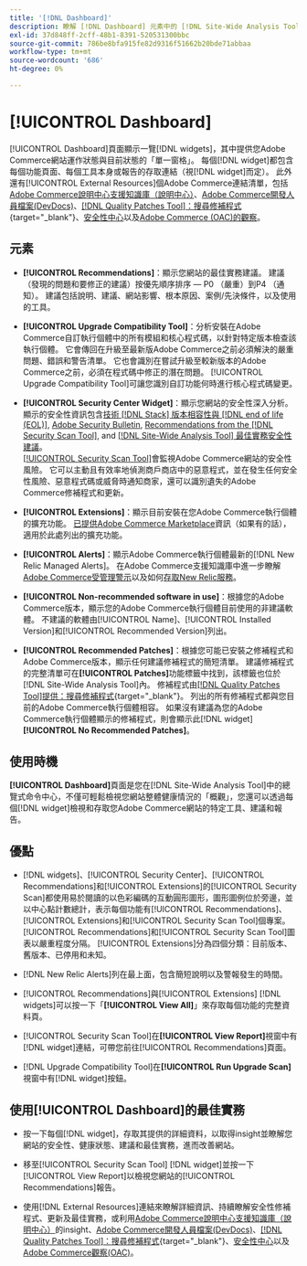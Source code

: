 ```yaml
---
title: '[!DNL Dashboard]'
description: 瞭解 [!DNL Dashboard] 元素中的 [!DNL Site-Wide Analysis Tool]標籤、使用時機、優點及最佳實務。
exl-id: 37d848ff-2cff-48b1-8391-520531300bbc
source-git-commit: 786be8bfa915fe82d9316f51662b20bde71abbaa
workflow-type: tm+mt
source-wordcount: '686'
ht-degree: 0%

---
```


# [!UICONTROL Dashboard]

[!UICONTROL Dashboard]頁面顯示一覽[!DNL widgets]，其中提供您Adobe Commerce網站運作狀態與目前狀態的「單一窗格」。 每個[!DNL widget]都包含每個功能頁面、每個工具本身或報告的存取連結（視[!DNL widget]而定）。
此外還有[!UICONTROL External Resources]個Adobe Commerce連結清單，包括[Adobe Commerce說明中心支援知識庫（說明中心）](https://experienceleague.adobe.com/docs/commerce-knowledge-base/kb/overview.html)、[Adobe Commerce開發人員檔案(DevDocs)](https://developer.adobe.com/commerce/docs/)、[[!DNL Quality Patches Tool]：搜尋修補程式](https://experienceleague.adobe.com/tools/commerce-quality-patches/index.html){target="_blank"}、[安全性中心](https://helpx.adobe.com/security.html)以及[Adobe Commerce (OAC)的觀察](https://experienceleague.adobe.com/docs/commerce-operations/tools/observation-for-adobe-commerce/intro.html)。

## 元素

* **[!UICONTROL Recommendations]**：顯示您網站的最佳實務建議。 建議（發現的問題和要修正的建議）按優先順序排序 — P0 （嚴重）到P4 （通知）。
建議包括說明、建議、網站影響、根本原因、案例/先決條件，以及使用的工具。

* **[!UICONTROL Upgrade Compatibility Tool]**：分析安裝在Adobe Commerce自訂執行個體中的所有模組和核心程式碼，以針對特定版本檢查該執行個體。 它會傳回在升級至最新版Adobe Commerce之前必須解決的嚴重問題、錯誤和警告清單。 它也會識別在嘗試升級至較新版本的Adobe Commerce之前，必須在程式碼中修正的潛在問題。
[!UICONTROL Upgrade Compatibility Tool]可讓您識別自訂功能何時進行核心程式碼變更。

* **[!UICONTROL Security Center Widget]**：顯示您網站的安全性深入分析。
顯示的安全性資訊包含[技術 [!DNL Stack] 版本相容性與 [!DNL end of life (EOL)]](https://experienceleague.adobe.com/docs/commerce-operations/installation-guide/system-requirements.html), [Adobe Security Bulletin](https://helpx.adobe.com/security/security-bulletin.html), [Recommendations from the [!DNL Security Scan Tool]](https://experienceleague.adobe.com/docs/commerce-admin/systems/security/security-scan.html), and [[!DNL Site-Wide Analysis Tool] 最佳實務安全性建議](https://experienceleague.adobe.com/docs/commerce-operations/tools/site-wide-analysis-tool/recommendations.html)。<br>
[[!UICONTROL Security Scan Tool]](https://experienceleague.adobe.com/docs/commerce-admin/systems/security/security-scan.html)會監視Adobe Commerce網站的安全性風險。 它可以主動且有效率地偵測商戶商店中的惡意程式，並在發生任何安全性風險、惡意程式碼或威脅時通知商家，還可以識別遺失的Adobe Commerce修補程式和更新。

* **[!UICONTROL Extensions]**：顯示目前安裝在您Adobe Commerce執行個體的擴充功能。 [已提供Adobe Commerce Marketplace](https://marketplace.magento.com/extensions.html)資訊（如果有的話），適用於此處列出的擴充功能。

* **[!UICONTROL Alerts]**：顯示Adobe Commerce執行個體最新的[!DNL New Relic Managed Alerts]。 在Adobe Commerce支援知識庫中進一步瞭解[Adobe Commerce受管理警示](https://experienceleague.adobe.com/docs/commerce-knowledge-base/kb/support-tools/managed-alerts/managed-alerts-for-magento-commerce.html)以及如何[存取New Relic服務](https://experienceleague.adobe.com/docs/commerce-knowledge-base/kb/faq/access-new-relic-services.html)。

* **[!UICONTROL Non-recommended software in use]**：根據您的Adobe Commerce版本，顯示您的Adobe Commerce執行個體目前使用的非建議軟體。 不建議的軟體由[!UICONTROL Name]、[!UICONTROL Installed Version]和[!UICONTROL Recommended Version]列出。

* **[!UICONTROL Recommended Patches]**：根據您可能已安裝之修補程式和Adobe Commerce版本，顯示任何建議修補程式的簡短清單。 建議修補程式的完整清單可在&#x200B;**[!UICONTROL Patches]**&#x200B;功能標籤中找到，該標籤也位於[!DNL Site-Wide Analysis Tool]內。 修補程式由[[!DNL Quality Patches Tool]提供：搜尋修補程式](https://experienceleague.adobe.com/tools/commerce-quality-patches/index.html){target="_blank"}。 列出的所有修補程式都與您目前的Adobe Commerce執行個體相容。
如果沒有建議為您的Adobe Commerce執行個體顯示的修補程式，則會顯示此[!DNL widget] **[!UICONTROL No Recommended Patches]**。

## 使用時機

**[!UICONTROL Dashboard]**&#x200B;頁面是您在[!DNL Site-Wide Analysis Tool]中的總覽式命令中心，不僅可輕鬆檢視您網站整體健康情況的「概觀」，您還可以透過每個[!DNL widget]檢視和存取您Adobe Commerce網站的特定工具、建議和報告。

## 優點

* [!DNL widgets]、[!UICONTROL Security Center]、[!UICONTROL Recommendations]和[!UICONTROL Extensions]的[!UICONTROL Security Scan]都使用易於閱讀的以色彩編碼的互動圓形圖形，圖形圖例位於旁邊，並以中心點計數總計，表示每個功能有[!UICONTROL Recommendations]、[!UICONTROL Extensions]和[!UICONTROL Security Scan Tool]個專案。 [!UICONTROL Recommendations]和[!UICONTROL Security Scan Tool]圖表以嚴重程度分隔。 [!UICONTROL Extensions]分為四個分類：目前版本、舊版本、已停用和未知。

* [!DNL New Relic Alerts]列在最上面，包含簡短說明以及警報發生的時間。

* [!UICONTROL Recommendations]與[!UICONTROL Extensions] [!DNL widgets]可以按一下「**[!UICONTROL View All]**」來存取每個功能的完整資料頁。

* [!UICONTROL Security Scan Tool]在&#x200B;**[!UICONTROL View Report]**&#x200B;視窗中有[!DNL widget]連結，可帶您前往[!UICONTROL Recommendations]頁面。

* [!DNL Upgrade Compatibility Tool]在&#x200B;**[!UICONTROL Run Upgrade Scan]**&#x200B;視窗中有[!DNL widget]按鈕。

## 使用[!UICONTROL Dashboard]的最佳實務

* 按一下每個[!DNL widget]，存取其提供的詳細資料，以取得insight並瞭解您網站的安全性、健康狀態、建議和最佳實務，進而改善網站。

* 移至[!UICONTROL Security Scan Tool] [!DNL widget]並按一下[!UICONTROL View Report]以檢視您網站的[!UICONTROL Recommendations]報告。

* 使用[!DNL External Resources]連結來瞭解詳細資訊、持續瞭解安全性修補程式、更新及最佳實務，或利用[Adobe Commerce說明中心支援知識庫（說明中心）](https://experienceleague.adobe.com/docs/commerce-knowledge-base/kb/overview.html)的insight、[Adobe Commerce開發人員檔案(DevDocs)](https://developer.adobe.com/commerce/docs/)、[[!DNL Quality Patches Tool]：搜尋修補程式](https://experienceleague.adobe.com/tools/commerce-quality-patches/index.html){target="_blank"}、[安全性中心](https://helpx.adobe.com/security.html)以及[Adobe Commerce觀察(OAC)](https://experienceleague.adobe.com/docs/commerce-operations/tools/observation-for-adobe-commerce/intro.html)。
